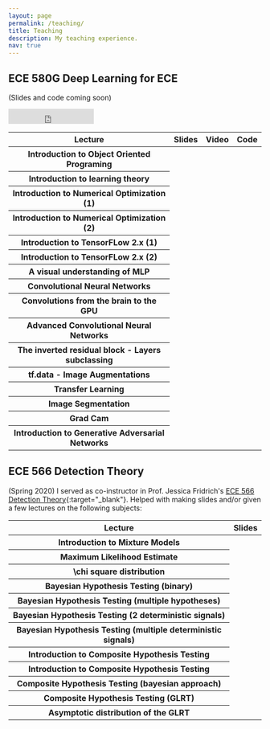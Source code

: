 ```yaml
---
layout: page
permalink: /teaching/
title: Teaching
description: My teaching experience.
nav: true
---
```



ECE 580G Deep Learning for ECE 
-----------------
(Slides and code coming soon)

<iframe src="https://ghbtns.com/github-btn.html?user=YassineYousfi
&repo=EECE580G-DL4ECE&type=star&count=True&size=large" frameborder="0" scrolling="0" width="170" height="30" title="580G-github"></iframe>


<table class="table table-hover">
  <thead>
    <tr>
      <th scope="col">Lecture</th>
      <th scope="col">Slides</th>
      <th scope="col">Video</th>
      <th scope="col">Code</th>
    </tr>
  </thead>
  <tbody>
    <tr>
      <th scope="row">Introduction to Object Oriented Programing</th>
      <td> </td>
      <td><a href="https://binghamton.hosted.panopto.com/Panopto/Pages/Viewer.aspx?id=52056950-d55b-4522-8a02-ac1f017050d8" target="_blank"><i class="fa fa-film"></i></a></td>
      <td><a href="your link here"><i class="fab fa-github" aria-hidden="true"></i></a></td>
    </tr>
    <tr>
      <th scope="row">Introduction to learning theory</th>
      <td><a href="your link here"><i class="fa fa-file"></i></a></td>
      <td><a href="https://binghamton.hosted.panopto.com/Panopto/Pages/Viewer.aspx?id=657ae2ca-6c7c-406b-828e-ac2201583460" target="_blank"><i class="fa fa-film"></i></a></td>
      <td> </td>
    </tr>
    <tr>
      <th scope="row">Introduction to Numerical Optimization (1)</th>
      <td><a href="your link here"><i class="fa fa-file"></i></a></td>
      <td><a href="https://binghamton.hosted.panopto.com/Panopto/Pages/Viewer.aspx?id=ede3c327-aa42-4ea8-8340-ac31014d2a73" target="_blank"><i class="fa fa-film" ></i></a></td>
      <td><a href="your link here"><i class="fab fa-github" aria-hidden="true"></i></a></td>
    </tr>
    <tr>
      <th scope="row">Introduction to Numerical Optimization (2)</th>
      <td><a href="your link here"><i class="fa fa-file"></i></a></td>
      <td><a href="https://binghamton.hosted.panopto.com/Panopto/Pages/Viewer.aspx?id=9228d04e-a9d0-42ac-a991-ac400113b5ef" target="_blank"><i class="fa fa-film"></i></a></td>
      <td><a href="your link here"><i class="fab fa-github" aria-hidden="true"></i></a></td>
    </tr>
    <tr>
      <th scope="row">Introduction to TensorFLow 2.x (1)</th>
      <td><a href="your link here"><i class="fa fa-file"></i></a></td>
      <td><a href="https://binghamton.hosted.panopto.com/Panopto/Pages/Viewer.aspx?id=f4344a33-4f1a-4160-a980-ac3b0025b290" target="_blank"><i class="fa fa-film"></i></a></td>
      <td><a href="your link here"><i class="fab fa-github" aria-hidden="true"></i></a></td>
    </tr>
    <tr>
      <th scope="row">Introduction to TensorFLow 2.x (2)</th>
      <td><a href="your link here"><i class="fa fa-file"></i></a></td>
      <td><a href="https://binghamton.hosted.panopto.com/Panopto/Pages/Viewer.aspx?id=cc1891e3-14b4-47a5-bfb9-ac3b0029ad96" target="_blank"><i class="fa fa-film"></i></a></td>
      <td><a href="your link here"><i class="fab fa-github" aria-hidden="true"></i></a></td>
    </tr>
    <tr>
      <th scope="row">A visual understanding of MLP</th>
      <td> </td>
      <td><a href="https://binghamton.hosted.panopto.com/Panopto/Pages/Viewer.aspx?id=6fe58e9b-eb9a-428d-b853-ac470181455d" target="_blank"><i class="fa fa-film"></i></a></td>
      <td> </td>
    </tr>
    <tr>
      <th scope="row">Convolutional Neural Networks</th>
      <td><a href="https://github.com/YassineYousfi/EECE580G-DL4ECE/blob/main/Materials/CNNs/CNNs.pdf"  target="_blank"><i class="fa fa-file"></i></a></td>
      <td><a href="https://binghamton.hosted.panopto.com/Panopto/Pages/Viewer.aspx?id=3644003e-f728-4f3f-ac59-ac49015146a1" target="_blank"><i class="fa fa-film"></i></a></td>
      <td> </td>
    </tr>
    <tr>
      <th scope="row">Convolutions from the brain to the GPU</th>
      <td><a href="your link here"><i class="fa fa-file"></i></a></td>
      <td><a href="https://binghamton.hosted.panopto.com/Panopto/Pages/Viewer.aspx?id=755b2616-63c3-4572-8586-ac4c0156528b" target="_blank"><i class="fa fa-film"></i></a></td>
      <td> </td>
    </tr>
    <tr>
      <th scope="row">Advanced Convolutional Neural Networks</th>
       <td><a href="your link here"><i class="fa fa-file"></i></a></td>
      <td><a href="https://binghamton.hosted.panopto.com/Panopto/Pages/Viewer.aspx?id=f60b9a80-c9ba-4d1b-99a5-ac590158a8eb" target="_blank"><i class="fa fa-film"></i></a></td>
      <td> </td>
    </tr>
    <tr>
      <th scope="row">The inverted residual block - Layers subclassing</th>
      <td><a href="your link here"><i class="fa fa-file"></i></a></td>
      <td><a href="https://binghamton.hosted.panopto.com/Panopto/Pages/Viewer.aspx?id=37b1ccd6-a582-4b08-8e17-ac5a017bcafb" target="_blank"><i class="fa fa-film"></i></a></td>
      <td><a href="your link here"><i class="fab fa-github" aria-hidden="true"></i></a></td>
    </tr>
    <tr>
      <th scope="row">tf.data - Image Augmentations</th>
      <td><a href="your link here"><i class="fa fa-file"></i></a></td>
      <td><a href="https://binghamton.hosted.panopto.com/Panopto/Pages/Viewer.aspx?id=53e87637-791e-4b02-9b31-ac5b000fa68b" target="_blank"><i class="fa fa-film"></i></a></td>
      <td><a href="your link here"><i class="fab fa-github" aria-hidden="true"></i></a></td>
    </tr>
    <tr>
      <th scope="row">Transfer Learning</th>
      <td><a href="your link here"><i class="fa fa-file"></i></a></td>
      <td><a href="https://binghamton.hosted.panopto.com/Panopto/Pages/Viewer.aspx?id=1a8ac023-c98a-4ea7-9b91-ac5b001ed57b" target="_blank"><i class="fa fa-film"></i></a></td>
      <td><a href="your link here"><i class="fab fa-github" aria-hidden="true"></i></a></td>
    </tr>
    <tr>
      <th scope="row">Image Segmentation</th>
      <td><a href="your link here"><i class="fa fa-file"></i></a></td>
      <td><a href="https://binghamton.hosted.panopto.com/Panopto/Pages/Viewer.aspx?id=ae43b470-d6eb-4c48-83b2-ac610185c2df" target="_blank"><i class="fa fa-film"></i></a></td>
      <td><a href="your link here"><i class="fab fa-github" aria-hidden="true"></i></a></td>
    </tr>
    <tr>
      <th scope="row">Grad Cam</th>
      <td><a href="your link here"><i class="fa fa-file"></i></a></td>
      <td><a href="https://binghamton.hosted.panopto.com/Panopto/Pages/Viewer.aspx?id=f900eb7f-b92d-44b0-be9c-ac6f01710ba6" target="_blank"><i class="fa fa-film"></i></a></td>
      <td><a href="your link here"><i class="fab fa-github" aria-hidden="true"></i></a></td>
    </tr>
    <tr>
      <th scope="row">Introduction to Generative Adversarial Networks</th>
      <td><a href="your link here"><i class="fa fa-file"></i></a></td>
      <td><a href="https://binghamton.hosted.panopto.com/Panopto/Pages/Viewer.aspx?id=c24bab22-94d0-41ae-8ea6-ac7c016dc48d" target="_blank"><i class="fa fa-film"></i></a></td>
      <td><a href="your link here"><i class="fab fa-github" aria-hidden="true"></i></a></td>
    </tr>
  </tbody>
</table>



ECE 566 Detection Theory
-----------------
(Spring 2020) I served as co-instructor in Prof. Jessica Fridrich's [ECE 566 Detection Theory](http://ws2.binghamton.edu/fridrich/Courses/syllabus_EECE566.pdf){:target="_blank"}. Helped with making slides and/or given a few lectures on the following subjects:


<table class="table table-hover">
  <thead>
    <tr>
      <th scope="col">Lecture</th>
      <th scope="col">Slides</th>
    </tr>
  </thead>
  <tbody>
    <tr>
      <th scope="row">Introduction to Mixture Models</th>
      <td><a href="/assets/pdf/mixtures.pdf"  target="_blank"><i class="fa fa-file"></i></a></td>
    </tr>
    <tr>
      <th scope="row">Maximum Likelihood Estimate</th>
      <td><a href="/assets/pdf/MLE.pdf"  target="_blank"><i class="fa fa-file"></i></a></td>
    </tr>
    <tr>
      <th scope="row">\chi square distribution</th>
      <td><a href="/assets/pdf/chi_square.pdf"  target="_blank"><i class="fa fa-file"></i></a></td>
    </tr>
    <tr>
      <th scope="row">Bayesian Hypothesis Testing (binary)</th>
      <td><a href="/assets/pdf/bayesian_HT_binary.pdf"  target="_blank"><i class="fa fa-file"></i></a></td>
    </tr>
    <tr>
      <th scope="row">Bayesian Hypothesis Testing (multiple hypotheses)</th>
      <td><a href="/assets/pdf/bayesian_multiple_HT_new.pdf"  target="_blank"><i class="fa fa-file"></i></a></td>
    </tr>
    <tr>
      <th scope="row">Bayesian Hypothesis Testing (2 deterministic signals)</th>
      <td><a href="/assets/pdf/bayesian_signals.pdf"  target="_blank"><i class="fa fa-file"></i></a></td>
    </tr>
    <tr>
      <th scope="row">Bayesian Hypothesis Testing (multiple deterministic signals)</th>
      <td><a href="/assets/pdf/bayesian_multiple_signals.pdf"  target="_blank"><i class="fa fa-file"></i></a></td>
    </tr>
    <tr>
      <th scope="row">Introduction to Composite Hypothesis Testing</th>
      <td><a href="/assets/pdf/Composite_HT_intro.pdf"  target="_blank"><i class="fa fa-file"></i></a></td>
    </tr>
    <tr>
      <th scope="row">Introduction to Composite Hypothesis Testing</th>
      <td><a href="/assets/pdf/Composite_HT_intro.pdf"  target="_blank"><i class="fa fa-file"></i></a></td>
    </tr>
    <tr>
      <th scope="row">Composite Hypothesis Testing (bayesian approach)</th>
      <td><a href="/assets/pdf/Composite_Bayesian.pdf"  target="_blank"><i class="fa fa-file"></i></a></td>
    </tr>
    <tr>
      <th scope="row">Composite Hypothesis Testing (GLRT)</th>
      <td><a href="/assets/pdf/Composite_GLRT.pdf"  target="_blank"><i class="fa fa-file"></i></a></td>
    </tr>
    <tr>
      <th scope="row">Asymptotic distribution of the GLRT</th>
      <td><a href="/assets/pdf/GLRT_asymptotic_LDR.pdf"  target="_blank"><i class="fa fa-file"></i></a></td>
    </tr>
  </tbody>
</table>

